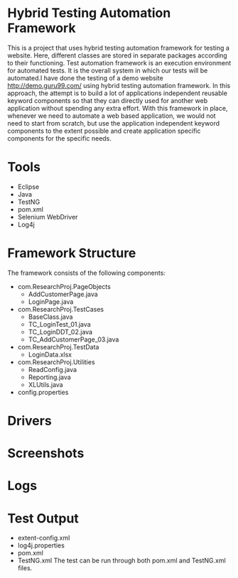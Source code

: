 # Hybrid Testing Automation Framework
This is a project that uses hybrid testing automation framework for testing a website. Here, different classes are stored in separate packages according to their functioning. Test automation framework is an execution environment for automated tests. It is the overall system in which our tests will be automated.I have done the testing of a demo website http://demo.guru99.com/ using hybrid testing automation framework. 
In this approach, the attempt is to build a lot of applications independent reusable keyword components so that they can directly used for another web application without spending any extra effort. With this framework in place, whenever we need to automate a web based application, we would not need to start from scratch, but use the application independent keyword components to the extent possible and create application specific components for the specific needs.
# Tools
* Eclipse
* Java
* TestNG
* pom.xml
* Selenium WebDriver
* Log4j
# Framework Structure
The framework consists of the following components:
* com.ResearchProj.PageObjects
  * AddCustomerPage.java
  * LoginPage.java
* com.ResearchProj.TestCases
  * BaseClass.java
  * TC_LoginTest_01.java
  * TC_LoginDDT_02.java
  * TC_AddCustomerPage_03.java
* com.ResearchProj.TestData
  * LoginData.xlsx
* com.ResearchProj.Utilities
  * ReadConfig.java
  * Reporting.java
  * XLUtils.java
* config.properties
# Drivers
# Screenshots
# Logs
# Test Output
* extent-config.xml
* log4j.properties
* pom.xml
* TestNG.xml
The test can be run through both pom.xml and TestNG.xml files.



